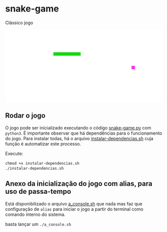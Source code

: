 # snake-game

 Clássico jogo

 ![IMG](IMG_7649.GIF)

## Rodar o jogo

O jogo pode ser inicializado executando o código [snake-game.py](snake-game.py) com ```python3```.
É importante observar que há dependências para o funcionamento do jogo. Para instalar todas, há o arquivo [instalar-dependencias.sh](instalar-dependencias.sh) cuja função é automatizar este processo.

Execute:
```
chmod +x instalar-dependencias.sh
./instalar-dependencias.sh
```

## Anexo da inicialização do jogo com alias, para uso de passa-tempo

Está disponibilizado o arquivo [a_console.sh](a_console.sh) que nada mas faz que configuração de `alias` para iniciar o jogo a partir do terminal como comando interno do sistema.

basta lançar um `./a_console.sh`
